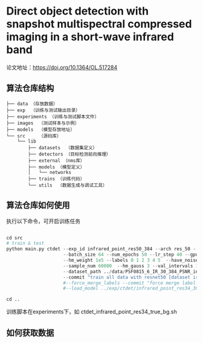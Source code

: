 # Direct object detection with snapshot multispectral compressed imaging in a short-wave infrared band

论文地址：https://doi.org/10.1364/OL.517284


## 算法仓库结构

```
├── data （存放数据）
├── exp  （训练与测试输出目录）
├── experiments （训练与测试脚本文件）
├── images	（测试样本与示例）
├── models	（模型存放地址）
└── src		（源码库）
    └── lib
        ├── datasets  （数据集定义）
        ├── detectors （目标检测前向推理）
        ├── external （nms库）
        ├── models （模型定义）
        │   └── networks
        ├── trains （训练代码）
        └── utils  （数据生成与调试工具）

```


## 算法仓库如何使用

执行以下命令，可开启训练任务

```python

cd src
# train & test
python main.py ctdet --exp_id infrared_point_res50_384 --arch res_50 --dataset point --mse_loss \
                     --batch_size 64 --num_epochs 50 --lr_step 40 --gpus 0 --debug 0 \
                     --hm_weight 1e5 --labels 0 1 2 3 4 5  --have_noise True --noise_sigma 0.02\
                     --sample_num 60000  --hm_gauss 3 --val_intervals 1 \
                     --dataset_path ../data/PSF0815_6_IR_30_384_PSNR_init_bg/  --data_mode all \
                     --commit "train all data with resnet50 [dataset is PSF0815_6_IR_30_384_PSNR_init_bg], input size is 384, with 70% add 0.02 noise for train , val without noise"
                     #--force_merge_labels --commit "force merge label for all data, just eval local precise"
                     #--load_model ../exp/ctdet/infrared_point_res34_384/logs_2023-08-02-10-01/model_best.pth

cd ..
```

训练脚本在experiments下，如 ctdet_infrared_point_res34_true_bg.sh



## 如何获取数据
